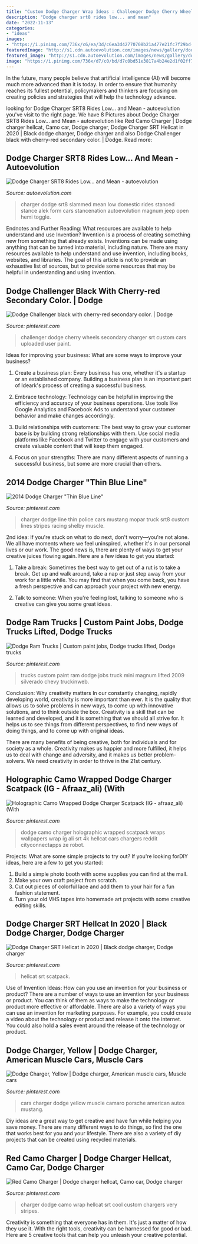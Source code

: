 ```yaml
---
title: "Custom Dodge Charger Wrap Ideas : Challenger Dodge Cherry Wheels Secondary Charger Srt Custom Cars Uploaded User Paint"
description: "Dodge charger srt8 rides low... and mean"
date: "2022-11-13"
categories:
- "ideas"
images:
- "https://i.pinimg.com/736x/c6/ea/3d/c6ea3d42770708b21a477e21fc7f29bd--beautiful-things-things-i-love.jpg"
featuredImage: "http://s1.cdn.autoevolution.com/images/news/gallery/dodge-charger-srt8-rides-low-and-mean-photo-gallery_1.jpg"
featured_image: "http://s1.cdn.autoevolution.com/images/news/gallery/dodge-charger-srt8-rides-low-and-mean-photo-gallery_1.jpg"
image: "https://i.pinimg.com/736x/d7/c0/bd/d7c0bd51e3817a4b24e2d1f02ff75944.jpg"
---
```



In the future, many people believe that artificial intelligence (AI) will become much more advanced than it is today. In order to ensure that humanity reaches its fullest potential, policymakers and thinkers are focusing on creating policies and strategies that will help the technology advance.

	

		
looking for Dodge Charger SRT8 Rides Low... and Mean - autoevolution you've visit to the right page. We have 8 Pictures about Dodge Charger SRT8 Rides Low... and Mean - autoevolution like Red Camo Charger | Dodge charger hellcat, Camo car, Dodge charger, Dodge Charger SRT Hellcat in 2020 | Black dodge charger, Dodge charger and also Dodge Challenger black with cherry-red secondary color. | Dodge. Read more:
		
    
## Dodge Charger SRT8 Rides Low... And Mean - Autoevolution

<img loading=lazy src="http://s1.cdn.autoevolution.com/images/news/gallery/dodge-charger-srt8-rides-low-and-mean-photo-gallery_1.jpg" onerror="this.onerror=null;this.src='https://tse3.mm.bing.net/th?id=OIP.0_FILAev8PFpG2v2bytsNAHaE8&amp;pid=15.1';" alt="Dodge Charger SRT8 Rides Low... and Mean - autoevolution">

_Source: autoevolution.com_

>charger dodge srt8 slammed mean low domestic rides stanced stance alek form cars stancenation autoevolution magnum jeep open hemi toggle. 

	

Endnotes and Further Reading: What resources are available to help understand and use Invention?
Invention is a process of creating something new from something that already exists. Inventions can be made using anything that can be turned into material, including nature. There are many resources available to help understand and use invention, including books, websites, and libraries. The goal of this article is not to provide an exhaustive list of sources, but to provide some resources that may be helpful in understanding and using invention.

    
## Dodge Challenger Black With Cherry-red Secondary Color. | Dodge

<img loading=lazy src="https://i.pinimg.com/originals/cf/16/c7/cf16c7cad8173e4824687db925661dd2.jpg" onerror="this.onerror=null;this.src='https://tse4.mm.bing.net/th?id=OIP.pUx2mo0K6DD-xznTDKgwiAHaDq&amp;pid=15.1';" alt="Dodge Challenger black with cherry-red secondary color. | Dodge">

_Source: pinterest.com_

>challenger dodge cherry wheels secondary charger srt custom cars uploaded user paint. 

	

Ideas for improving your business: What are some ways to improve your business?
1. Create a business plan: Every business has one, whether it's a startup or an established company. Building a business plan is an important part of Ideark's process of creating a successful business.
2. Embrace technology: Technology can be helpful in improving the efficiency and accuracy of your business operations. Use tools like Google Analytics and Facebook Ads to understand your customer behavior and make changes accordingly.

3. Build relationships with customers: The best way to grow your customer base is by building strong relationships with them. Use social media platforms like Facebook and Twitter to engage with your customers and create valuable content that will keep them engaged.

4. Focus on your strengths: There are many different aspects of running a successful business, but some are more crucial than others.

    
## 2014 Dodge Charger &quot;Thin Blue Line&quot;

<img loading=lazy src="https://i.pinimg.com/736x/c6/ea/3d/c6ea3d42770708b21a477e21fc7f29bd--beautiful-things-things-i-love.jpg" onerror="this.onerror=null;this.src='https://tse3.mm.bing.net/th?id=OIP.OBy9Et3nWlaGTgcEL55ZRAHaES&amp;pid=15.1';" alt="2014 Dodge Charger &quot;Thin Blue Line&quot;">

_Source: pinterest.com_

>charger dodge line thin police cars mustang mopar truck srt8 custom lines stripes racing shelby muscle. 

	

2nd idea:
If you're stuck on what to do next, don't worry—you're not alone. We all have moments where we feel uninspired, whether it's in our personal lives or our work. The good news is, there are plenty of ways to get your creative juices flowing again.
Here are a few ideas to get you started:

1. Take a break: Sometimes the best way to get out of a rut is to take a break. Get up and walk around, take a nap or just step away from your work for a little while. You may find that when you come back, you have a fresh perspective and can approach your project with new energy.

2. Talk to someone: When you're feeling lost, talking to someone who is creative can give you some great ideas.

    
## Dodge Ram Trucks | Custom Paint Jobs, Dodge Trucks Lifted, Dodge Trucks

<img loading=lazy src="https://i.pinimg.com/736x/a4/12/2b/a4122b238a28a4d3b5a00b024b890109--small-trucks-mini-trucks.jpg" onerror="this.onerror=null;this.src='https://tse3.mm.bing.net/th?id=OIP.PsOGeSkZM1FGOeLseeZd7AHaFj&amp;pid=15.1';" alt="Dodge Ram Trucks | Custom paint jobs, Dodge trucks lifted, Dodge trucks">

_Source: pinterest.com_

>trucks custom paint ram dodge jobs truck mini magnum lifted 2009 silverado chevy truckinweb. 

	

Conclusion: Why creativity matters
In our constantly changing, rapidly developing world, creativity is more important than ever. It is the quality that allows us to solve problems in new ways, to come up with innovative solutions, and to think outside the box.
Creativity is a skill that can be learned and developed, and it is something that we should all strive for. It helps us to see things from different perspectives, to find new ways of doing things, and to come up with original ideas.

There are many benefits of being creative, both for individuals and for society as a whole. Creativity makes us happier and more fulfilled, it helps us to deal with change and adversity, and it makes us better problem-solvers. We need creativity in order to thrive in the 21st century.

    
## Holographic Camo Wrapped Dodge Charger Scatpack (IG - Afraaz_ali) (With

<img loading=lazy src="https://i.pinimg.com/736x/4b/fa/fb/4bfafb964e54c870870af3588e01ee0a.jpg" onerror="this.onerror=null;this.src='https://tse4.mm.bing.net/th?id=OIP.C1zt4kVPKXoIgkiqpH4pHQHaEK&amp;pid=15.1';" alt="Holographic Camo Wrapped Dodge Charger Scatpack (IG - afraaz_ali) (With">

_Source: pinterest.com_

>dodge camo charger holographic wrapped scatpack wraps wallpapers wrap ig ali srt 4k hellcat cars chargers reddit cityconnectapps ze robot. 

	

Projects: What are some simple projects to try out?
If you're looking forDIY ideas, here are a few to get you started: 
1. Build a simple photo booth with some supplies you can find at the mall.
2. Make your own craft project from scratch.
3. Cut out pieces of colorful lace and add them to your hair for a fun fashion statement. 
4. Turn your old VHS tapes into homemade art projects with some creative editing skills.

    
## Dodge Charger SRT Hellcat In 2020 | Black Dodge Charger, Dodge Charger

<img loading=lazy src="https://i.pinimg.com/736x/7e/7e/6a/7e7e6ab60fc53843396ed37802bbcba7.jpg" onerror="this.onerror=null;this.src='https://tse4.mm.bing.net/th?id=OIP.Z2UItwCXi2H3bCpu_vf3BwHaGq&amp;pid=15.1';" alt="Dodge Charger SRT Hellcat in 2020 | Black dodge charger, Dodge charger">

_Source: pinterest.com_

>hellcat srt scatpack. 

	

Use of Invention Ideas: How can you use an invention for your business or product?
There are a number of ways to use an invention for your business or product. You can think of them as ways to make the technology or product more effective or affordable. There are also a variety of ways you can use an invention for marketing purposes. For example, you could create a video about the technology or product and release it onto the internet. You could also hold a sales event around the release of the technology or product.

    
## Dodge Charger, Yellow | Dodge Charger, American Muscle Cars, Muscle Cars

<img loading=lazy src="https://i.pinimg.com/736x/57/65/f5/5765f5bdd650ca7be5f134a00b9a1d1d--classic-muscle-cars-american-muscle-cars.jpg" onerror="this.onerror=null;this.src='https://tse2.mm.bing.net/th?id=OIP.gLvTDd4c381kqEEfusxOfgHaFC&amp;pid=15.1';" alt="Dodge Charger, Yellow | Dodge charger, American muscle cars, Muscle cars">

_Source: pinterest.com_

>cars charger dodge yellow muscle camaro porsche american autos mustang. 

	

Diy ideas are a great way to get creative and have fun while helping you save money. There are many different ways to do things, so find the one that works best for you and your lifestyle. There are also a variety of diy projects that can be created using recycled materials.

    
## Red Camo Charger | Dodge Charger Hellcat, Camo Car, Dodge Charger

<img loading=lazy src="https://i.pinimg.com/736x/d7/c0/bd/d7c0bd51e3817a4b24e2d1f02ff75944.jpg" onerror="this.onerror=null;this.src='https://tse3.mm.bing.net/th?id=OIP.WTB-ptaokyhgt2dhEe_aawHaEK&amp;pid=15.1';" alt="Red Camo Charger | Dodge charger hellcat, Camo car, Dodge charger">

_Source: pinterest.com_

>charger dodge camo wrap hellcat srt cool custom chargers very stripes. 

	

Creativity is something that everyone has in them. It's just a matter of how they use it. With the right tools, creativity can be harnessed for good or bad. Here are 5 creative tools that can help you unleash your creative potential.


